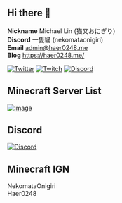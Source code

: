 ## Hi there 👋
**Nickname** Michael Lin (猫又おにぎり)  
**Discord** 一隻貓 (nekomataonigiri)    
**Email** admin@haer0248.me  
**Blog** https://haer0248.me/

[![Twitter](https://img.shields.io/badge/twitter-haer0248-1da1f2?style=for-the-badge&logo=twitter)](https://twitter.com/haer0248)
[![Twitch](https://img.shields.io/badge/twitch-haer0248-f04ca1?style=for-the-badge&logo=twitch)](https://twitch.tv/haer0248)
[![Discord](https://img.shields.io/badge/discord-haer0248-5865F2?style=for-the-badge&logo=discord)](https://discord.gg/haer0248)  

## Minecraft Server List
[![image](https://www.mc-list.xyz/assets/fbimg.png)](https://www.mc-list.xyz/)

## Discord
[![Discord](https://image.haer0248.me/discord_banner)](https://discord.gg/VaQAY2s)

## Minecraft IGN
NekomataOnigiri  
Haer0248
